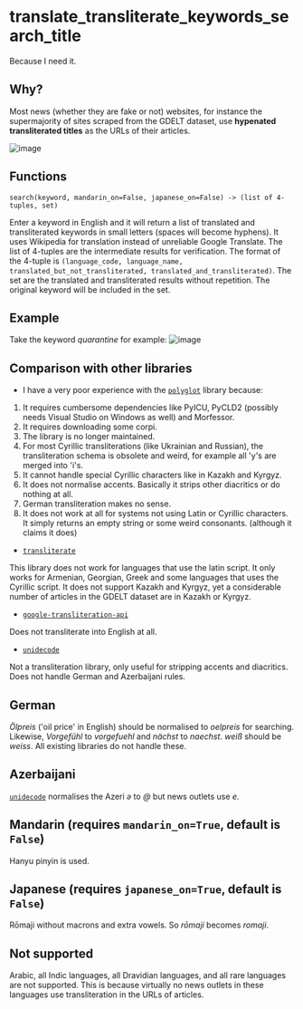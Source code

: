 # translate_transliterate_keywords_search_title
Because I need it.

## Why?
Most news (whether they are fake or not) websites, for instance the supermajority of sites scraped from the GDELT dataset, use **hypenated transliterated titles** as the URLs of their articles.

![image](https://user-images.githubusercontent.com/9071916/183798737-ef353816-e0f5-4153-907f-0f794c2c07ba.png)

## Functions
```
search(keyword, mandarin_on=False, japanese_on=False) -> (list of 4-tuples, set)
```
Enter a keyword in English and it will return a list of translated and transliterated keywords in small letters (spaces will become hyphens). It uses Wikipedia for translation instead of unreliable Google Translate.
The list of 4-tuples are the intermediate results for verification. The format of the 4-tuple is `(language_code, language_name, translated_but_not_transliterated, translated_and_transliterated)`. The set are the translated and transliterated results without repetition. The original keyword will be included in the set.

## Example
Take the keyword *quarantine* for example:
![image](https://user-images.githubusercontent.com/9071916/183834721-d06f5502-a75d-44ca-89e9-954ad585e635.png)

## Comparison with other libraries
* I have a very poor experience with the [`polyglot`](https://github.com/aboSamoor/polyglot) library because:
1. It requires cumbersome dependencies like PyICU, PyCLD2 (possibly needs Visual Studio on Windows as well) and Morfessor.
2. It requires downloading some corpi.
3. The library is no longer maintained.
4. For most Cyrillic transliterations (like Ukrainian and Russian), the transliteration schema is obsolete and weird, for example all 'y's are merged into 'i's.
5. It cannot handle special Cyrillic characters like in Kazakh and Kyrgyz.
6. It does not normalise accents. Basically it strips other diacritics or do nothing at all.
7. German transliteration makes no sense.
8. It does not work at all for systems not using Latin or Cyrillic characters. It simply returns an empty string or some weird consonants. (although it claims it does)

* [`transliterate`](https://github.com/barseghyanartur/transliterate)

This library does not work for languages that use the latin script. It only works for Armenian, Georgian, Greek and some languages that uses the Cyrillic script. It does not support Kazakh and Kyrgyz, yet a considerable number of articles in the GDELT dataset are in Kazakh or Kyrgyz.

* [`google-transliteration-api`](https://github.com/NarVidhai/Google-Transliterate-API)

Does not transliterate into English at all.

* [`unidecode`](https://github.com/avian2/unidecode)

Not a transliteration library, only useful for stripping accents and diacritics. Does not handle German and Azerbaijani rules.

## German
*Ölpreis* ('oil price' in English) should be normalised to *oelpreis* for searching. Likewise, *Vorgefühl* to *vorgefuehl* and *nächst* to *naechst*. *weiß* should be *weiss*. All existing libraries do not handle these.

## Azerbaijani
[`unidecode`](https://github.com/avian2/unidecode) normalises the Azeri *ə* to *@* but news outlets use *e*.

## Mandarin (requires `mandarin_on=True`, default is `False`)
Hanyu pinyin is used.

## Japanese (requires `japanese_on=True`, default is `False`)
Rōmaji without macrons and extra vowels. So *rōmaji* becomes *romaji*.

## Not supported
Arabic, all Indic languages, all Dravidian languages, and all rare languages are not supported. This is because virtually no news outlets in these languages use transliteration in the URLs of articles.
